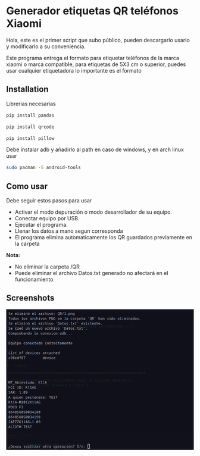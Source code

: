 
# Generador etiquetas QR teléfonos Xiaomi

Hola, este es el primer script que subo público, pueden descargarlo usarlo y modificarlo a su conveniencia.

Este programa entrega el formato para etiquetar teléfonos de la marca xiaomi o marca compatible, para etiquetas de 5X3 cm o superior, puedes usar cualquier etiquetadora lo importante es el formato



## Installation

Librerias necesarias

```bash
pip install pandas
```
```bash
pip install qrcode
```
```bash
pip install pillow
```
Debe instalar adb y añadirlo al path en caso de windows, y en arch linux usar

```bash
sudo pacman -S android-tools
```


## Como usar

Debe seguir estos pasos para usar 

- Activar el modo depuración o modo desarrollador de su equipo.
- Conectar equipo por USB.
- Ejecutar el programa.
- Llenar los datos a mano segun corresponda
- El programa elimina automaticamente los QR guardados previamente en la carpeta


**Nota:**

- No eliminar la carpeta /QR
- Puede eliminar el archivo Datos.txt generado no afectará en el funcionamiento






## Screenshots

![Test](screenshot/test1.png)

